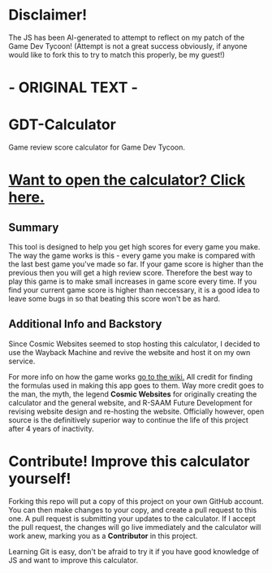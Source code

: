 # Disclaimer!
The JS has been AI-generated to attempt to reflect on my patch of the Game Dev Tycoon!
(Attempt is not a great success obviously, if anyone would like to fork this to try to match this properly, be my guest!)

# - ORIGINAL TEXT -
# GDT-Calculator
Game review score calculator for Game Dev Tycoon. 

# [Want to open the calculator? Click here.](http://rollersteaam.github.io/gdt-calc/)

## Summary
This tool is designed to help you get high scores for every game you make. The way the game works is this - every game you make is compared with the last best game you've made so far. If your game score is higher than the previous then you will get a high review score. Therefore the best way to play this game is to make small increases in game score every time. If you find your current game score is higher than neccessary, it is a good idea to leave some bugs in so that beating this score won't be as hard.

## Additional Info and Backstory
Since Cosmic Websites seemed to stop hosting this calculator, I decided to use the Wayback Machine and revive the website and host it on my own service.

For more info on how the game works [go to the wiki.](http://gamedevtycoon.wikia.com/) All credit for finding the formulas used in making this app goes to them. Way more credit goes to the man, the myth, the legend **Cosmic Websites** for originally creating the calculator and the general website, and R-SAAM Future Development for revising website design and re-hosting the website. Officially however, open source is the definitively superior way to continue the life of this project after 4 years of inactivity.

# Contribute! Improve this calculator yourself!
Forking this repo will put a copy of this project on your own GitHub account. You can then make changes to your copy, and create a pull request to this one. A pull request is submitting your updates to the calculator. If I accept the pull request, the changes will go live immediately and the calculator will work anew, marking you as a **Contributor** in this project.

Learning Git is easy, don't be afraid to try it if you have good knowledge of JS and want to improve this calculator.
